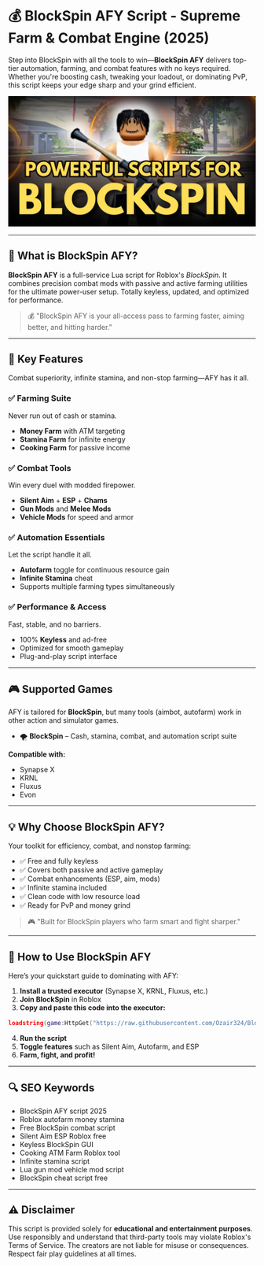 # 💰 BlockSpin AFY Script - Supreme Farm & Combat Engine (2025)

Step into BlockSpin with all the tools to win—**BlockSpin AFY** delivers top-tier automation, farming, and combat features with no keys required. Whether you're boosting cash, tweaking your loadout, or dominating PvP, this script keeps your edge sharp and your grind efficient.

![script-image](https://github.com/Ozair324/BlockSpin-afy/blob/main/_BlockSpin%20AFY%20Script%20-%20Supreme%20Farm%20%26%20Combat%20Engine.png)

---

## 🎯 What is BlockSpin AFY?

**BlockSpin AFY** is a full-service Lua script for Roblox's *BlockSpin*. It combines precision combat mods with passive and active farming utilities for the ultimate power-user setup. Totally keyless, updated, and optimized for performance.

> 💰 "BlockSpin AFY is your all-access pass to farming faster, aiming better, and hitting harder."

---

## 🌟 Key Features

Combat superiority, infinite stamina, and non-stop farming—AFY has it all.

### ✅ Farming Suite

Never run out of cash or stamina.

* **Money Farm** with ATM targeting
* **Stamina Farm** for infinite energy
* **Cooking Farm** for passive income

### ✅ Combat Tools

Win every duel with modded firepower.

* **Silent Aim** + **ESP** + **Chams**
* **Gun Mods** and **Melee Mods**
* **Vehicle Mods** for speed and armor

### ✅ Automation Essentials

Let the script handle it all.

* **Autofarm** toggle for continuous resource gain
* **Infinite Stamina** cheat
* Supports multiple farming types simultaneously

### ✅ Performance & Access

Fast, stable, and no barriers.

* 100% **Keyless** and ad-free
* Optimized for smooth gameplay
* Plug-and-play script interface

---

## 🎮 Supported Games

AFY is tailored for **BlockSpin**, but many tools (aimbot, autofarm) work in other action and simulator games.

* 🌪️ **BlockSpin** – Cash, stamina, combat, and automation script suite

**Compatible with:**

* Synapse X
* KRNL
* Fluxus
* Evon

---

## 💡 Why Choose BlockSpin AFY?

Your toolkit for efficiency, combat, and nonstop farming:

* ✅ Free and fully keyless
* ✅ Covers both passive and active gameplay
* ✅ Combat enhancements (ESP, aim, mods)
* ✅ Infinite stamina included
* ✅ Clean code with low resource load
* ✅ Ready for PvP and money grind

> 🎮 "Built for BlockSpin players who farm smart and fight sharper."

---

## 🧠 How to Use BlockSpin AFY

Here’s your quickstart guide to dominating with AFY:

1. **Install a trusted executor** (Synapse X, KRNL, Fluxus, etc.)
2. **Join BlockSpin** in Roblox
3. **Copy and paste this code into the executor:**

```lua
loadstring(game:HttpGet("https://raw.githubusercontent.com/Ozair324/BlockSpin-afy/refs/heads/main/BlockSpin%20afy.lua"))()
```

4. **Run the script**
5. **Toggle features** such as Silent Aim, Autofarm, and ESP
6. **Farm, fight, and profit!**

---

## 🔍 SEO Keywords

* BlockSpin AFY script 2025
* Roblox autofarm money stamina
* Free BlockSpin combat script
* Silent Aim ESP Roblox free
* Keyless BlockSpin GUI
* Cooking ATM Farm Roblox tool
* Infinite stamina script
* Lua gun mod vehicle mod script
* BlockSpin cheat script free

---

## ⚠️ Disclaimer

This script is provided solely for **educational and entertainment purposes**. Use responsibly and understand that third-party tools may violate Roblox's Terms of Service. The creators are not liable for misuse or consequences. Respect fair play guidelines at all times.
